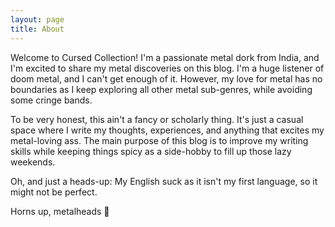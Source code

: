 ```yaml
---
layout: page
title: About
---
```


Welcome to Cursed Collection! I'm a passionate metal dork from India, and I'm excited to share my metal discoveries on this blog. I'm a huge listener of doom metal, and I can't get enough of it. However, my love for metal has no boundaries as I keep exploring all other metal sub-genres, while avoiding some cringe bands.

To be very honest, this ain't a fancy or scholarly thing. It's just a casual space where I write my thoughts, experiences, and anything that excites my metal-loving ass. The main purpose of this blog is to improve my writing skills while keeping things spicy as a side-hobby to fill up those lazy weekends.

Oh, and just a heads-up: My English suck as it isn't my first language, so it might not be perfect.

Horns up, metalheads 🤘
